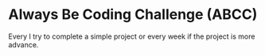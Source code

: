 # Always Be Coding Challenge (ABCC)

Every I try to complete a simple project or every week if the project is more advance. 

